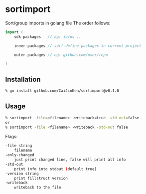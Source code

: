 
# sortimport

Sort/group imports in golang file
The order follows:

```go
import (
    sdk-packages   // eg: io/os ...

    inner-packages // self-define packages in current project

    outer-packages // eg: github.com/user/repo

)

```

## Installation

```sh
% go install github.com/CaiJinKen/sortimport@v0.1.0
```

## Usage

```sh
% sortimport -file=<filename> -writeback=true -std-out=false
or
% sortimport -file <filename> -writeback -std-out false
```

Flags:

```sh
-file string
    filename
-only-changed
    just print changed line, false will print all info
-std-out
    print info into stdout (default true)
-version string
    print fillstruct version
-writeback
    writeback to the file
```
